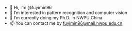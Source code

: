 - 👋 Hi, I’m @fuyimin96
- 👀 I’m interested in pattern recognition and computer vision
- 🌱 I’m currently doing my Ph.D. in NWPU China
- 📫 You can contact me by fuyimin96@mail.nwpu.edu.cn

<!---
fuyimin96/fuyimin96 is a ✨ special ✨ repository because its `README.md` (this file) appears on your GitHub profile.
You can click the Preview link to take a look at your changes.
--->
